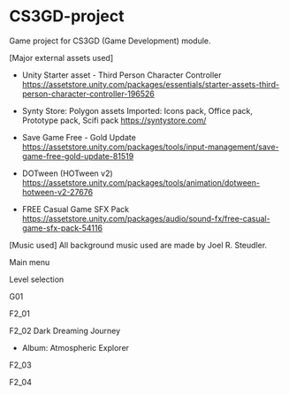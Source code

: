 # CS3GD-project
Game project for CS3GD (Game Development) module.


[Major external assets used]

- Unity Starter asset - Third Person Character Controller
https://assetstore.unity.com/packages/essentials/starter-assets-third-person-character-controller-196526

- Synty Store: Polygon assets 
Imported: Icons pack, Office pack, Prototype pack, Scifi pack
https://syntystore.com/

- Save Game Free - Gold Update
https://assetstore.unity.com/packages/tools/input-management/save-game-free-gold-update-81519

- DOTween (HOTween v2)
https://assetstore.unity.com/packages/tools/animation/dotween-hotween-v2-27676

- FREE Casual Game SFX Pack
https://assetstore.unity.com/packages/audio/sound-fx/free-casual-game-sfx-pack-54116

[Music used]
All background music used are made by Joel R. Steudler. 

Main menu

Level selection

G01

F2_01

F2_02
Dark Dreaming Journey
- Album: Atmospheric Explorer

F2_03

F2_04